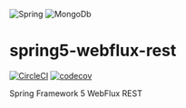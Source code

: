 ![Spring](https://img.shields.io/badge/spring-%236DB33F.svg?style=for-the-badge&logo=spring&logoColor=white)
![MongoDb](https://img.shields.io/badge/MongoDb-%23005C0F.svg?style=for-the-badge&logo=Thymeleaf&logoColor=white)

# spring5-webflux-rest

[![CircleCI](https://dl.circleci.com/status-badge/img/gh/mrw007/spring5-webflux-rest/tree/main.svg?style=svg)](https://dl.circleci.com/status-badge/redirect/gh/mrw007/spring5-webflux-rest/tree/main)
[![codecov](https://codecov.io/gh/mrw007/spring5-webflux-rest/branch/main/graph/badge.svg?token=TMFRCTHXXZ)](https://codecov.io/gh/mrw007/spring5-webflux-rest)

Spring Framework 5 WebFlux REST
